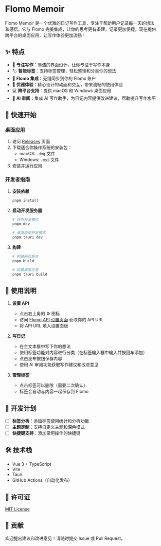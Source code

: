 # Flomo Memoir

Flomo Memoir 是一个优雅的日记写作工具，专注于帮助用户记录每一天的想法和感悟。它与 Flomo 完美集成，让你的思考更有条理，记录更加便捷。现在提供跨平台的桌面应用，让写作体验更加流畅！

## ✨ 特点

- 🎯 **专注写作**：简洁的界面设计，让你专注于写作本身
- 🏷️ **智能标签**：支持标签管理，轻松整理和分类你的想法
- 🔄 **Flomo 集成**：无缝同步到你的 Flomo 账户
- 🎨 **优雅体验**：精心设计的动画和交互，带来流畅的使用体验
- 💻 **跨平台支持**：提供 macOS 和 Windows 桌面应用
- 🤖 **AI 审阅**：集成 AI 写作助手，为日记内容提供改进建议，帮助提升写作水平

## 🚀 快速开始

### 桌面应用

1. 访问 [Releases](https://github.com/yourusername/flomo-memoir/releases) 页面
2. 下载适合你操作系统的安装包：
   - macOS: `.dmg` 文件
   - Windows: `.msi` 文件
3. 安装并运行应用

### 开发者指南

1. **安装依赖**
   ```bash
   pnpm install
   ```

2. **启动开发服务器**
   ```bash
   # 网页开发模式
   pnpm dev

   # 桌面应用开发模式
   pnpm tauri dev
   ```

3. **构建**
   ```bash
   # 构建网页版本
   pnpm build

   # 构建桌面应用
   pnpm tauri build
   ```

## 📝 使用说明

1. **设置 API**
   - 点击右上角的 ⚙️ 图标
   - 访问 [Flomo API 设置页面](https://v.flomoapp.com/mine?source=incoming_webhook) 获取你的 API URL
   - 将 API URL 填入设置面板

2. **写日记**
   - 在主文本框中写下你的想法
   - 使用标签功能对内容进行分类（在标签输入框中输入并按回车添加）
   - 点击发布按钮保存内容
   - 使用 AI 审阅功能获取写作建议和改进意见

3. **管理标签**
   - 点击标签可以删除（需要二次确认）
   - 标签会自动与内容一起保存到 Flomo

## 🎯 开发计划

- [ ] **标签分析**：添加标签使用统计和分析功能
- [ ] **主题定制**：支持自定义主题和深色模式
- [ ] **快捷键支持**：添加常用操作的快捷键

## 🛠️ 技术栈

- Vue 3 + TypeScript
- Vite
- Tauri
- GitHub Actions（自动化发布）

## 📄 许可证

[MIT License](LICENSE)

## 🤝 贡献

欢迎提出建议和改进意见！请随时提交 Issue 或 Pull Request。
